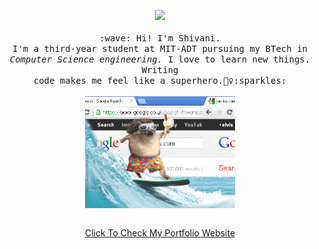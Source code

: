 
<!--
**shivanisorte/shivanisorte** is a ✨ _special_ ✨ repository because its `README.md` (this file) appears on your GitHub profile.
## Hi there 👋
Here are some ideas to get you started:

- 🔭 I’m currently working on ...
- 🌱 I’m currently learning ...
- 👯 I’m looking to collaborate on ...
- 🤔 I’m looking for help with ...
- 💬 Ask me about ...
- 📫 How to reach me: ...
- 😄 Pronouns: ...
- ⚡ Fun fact: ...
-->

<p align="center">
  <img src="https://user-images.githubusercontent.com/5679180/79618120-0daffb80-80be-11ea-819e-d2b0fa904d07.gif" width="27px">
  <br><br>
  <samp>
    :wave: Hi! I'm Shivani.
    <br>I'm a third-year student at MIT-ADT pursuing my BTech in
      <br> <em>Computer Science engineering.</em> I love to learn new things. Writing<br>code makes me feel like a superhero.🦸‍♀️:sparkles:<br><br>
    <img src="images/InternetSurfing.gif" width="240px" align="center">
    <br><br>
  </samp>  
</p>
<p align="center"><a href='https://shivanisorte.github.io/'>Click To Check My Portfolio Website</p>
